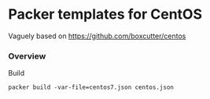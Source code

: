 # Packer templates for CentOS

Vaguely based on https://github.com/boxcutter/centos

### Overview

Build

```
packer build -var-file=centos7.json centos.json 
```
